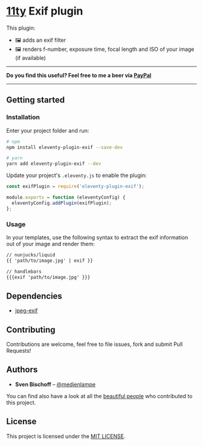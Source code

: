 # [11ty](https://www.11ty.io/) Exif plugin 

This plugin:

- 🖼️ adds an exif filter
- 🖼️ renders f-number, exposure time, focal length and ISO of your image (if available)

---

**Do you find this useful? Feel free to me a beer via [PayPal](https://paypal.me/BischoffSven)**

---

## Getting started

### Installation

Enter your project folder and run:

```bash
# npm
npm install eleventy-plugin-exif --save-dev

# yarn
yarn add eleventy-plugin-exif --dev
```

Update your project's `.eleventy.js` to enable the plugin:

```js
const exifPlugin = require('eleventy-plugin-exif');

module.exports = function (eleventyConfig) {
  eleventyConfig.addPlugin(exifPlugin);
};
```

### Usage

In your templates, use the following syntax to extract the exif information out of your image and render them:

```html
// nunjucks/liquid
{{ 'path/to/image.jpg' | exif }}

// handlebars
{{{exif 'path/to/image.jpg' }}}
```

## Dependencies

- [jpeg-exif](https://github.com/zhso/jpeg-exif)

## Contributing

Contributions are welcome, feel free to file issues, fork and submit Pull Requests!

## Authors

- **Sven Bischoff** – [@medienlampe](https://github.com/medienlampe)

You can find also have a look at all the [beautiful people](https://github.com/medienlampe/eleventy-plugin-exif/contributors) who contributed to this project.

## License

This project is licensed under the [MIT LICENSE](LICENSE).
